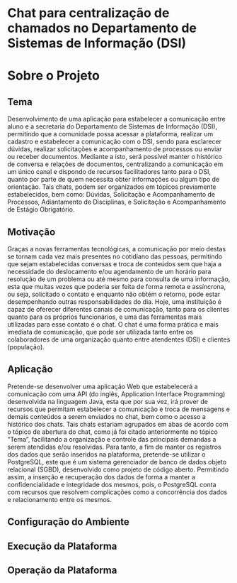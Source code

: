 <p align=center>
   <h1>Chat para centralização de chamados no Departamento de Sistemas de Informação (DSI)</h1>
</p>


# Sobre o Projeto

## Tema
  Desenvolvimento de uma aplicação para estabelecer a comunicação entre aluno e a secretaria do Departamento de Sistemas de Informação (DSI), permitindo que a comunidade possa acessar a plataforma, realizar um cadastro e estabelecer a comunicação com o DSI, sendo para esclarecer dúvidas, realizar solicitações e acompanhamento de processos ou enviar ou receber documentos. Mediante a isto, será possível manter o histórico de conversa e relações de documentos, centralizando a comunicação em um único canal e dispondo de recursos facilitadores tanto para o DSI, quanto por parte de quem necessita obter informações ou algum tipo de orientação.
  Tais chats, podem ser organizados em tópicos previamente estabelecidos, bem como: Dúvidas, Solicitação e Acompanhamento de Processos, Adiantamento de Disciplinas, e Solicitação e Acompanhamento de Estágio Obrigatório.


##  Motivação
  Graças a novas ferramentas tecnológicas, a comunicação por meio destas se tornam cada vez mais presentes no cotidiano das pessoas, permitindo que sejam estabelecidas conversas e troca de conteúdos sem que haja a necessidade do deslocamento e/ou agendamento de um horário para resolução de um problema ou até mesmo para consulta de uma informação, esta que muitas vezes que poderia ser feita de forma remota e assíncrona, ou seja, solicitado o contato e enquanto não obtém o retorno, pode estar desempenhando outras responsabilidades do dia.
  Hoje, uma instituição é capaz de oferecer diferentes canais de comunicação, tanto para os clientes quanto para os próprios funcionários, e uma das ferramentas mais utilizadas para esse contato é o chat.
  O chat é uma forma prática e mais imediata de comunicação, que pode ser utilizada tanto entre os colaboradores de uma organização quanto entre atendentes (DSI) e clientes (população).


##  Aplicação
 Pretende-se desenvolver uma aplicação Web que estabelecerá a comunicação com uma API (do inglês, Application Interface Programming) desenvolvida na linguagem Java, esta que por sua vez, irá prover de recursos que permitam estabelecer a comunicação e troca de mensagens e demais conteúdos a serem enviados no chat, bem como o acesso a histórico dos chats. 
  Tais chats estariam agrupados em abas de acordo com o tópico de abertura do chat, como já foi citado anteriormente no tópico “Tema”, facilitando a organização e controle das principais demandas a serem atendidas e/ou resolvidas.
   Para tanto, a fim de manter os registros dos dados que serão inseridos na plataforma, pretende-se utilizar o PostgreSQL, este que é um sistema gerenciador de banco de dados objeto relacional (SGBD), desenvolvido como projeto de código aberto. Permitindo assim,  a inserção e recuperação dos dados de forma a manter a confidencialidade e integridade dos mesmos, pois, o PostgreSQL conta com recursos que resolvem complicações como a concorrência dos dados e relacionamento entre os mesmos. 


## Configuração do Ambiente

## Execução da Plataforma

## Operação da Plataforma

